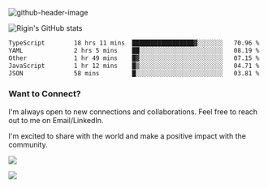 
![github-header-image](https://github.com/riginoommen/riginoommen/assets/3840244/889cae65-df55-4cda-86cc-bf21bf1f2e96)

![Rigin's GitHub stats](https://github-readme-stats.vercel.app/api?username=riginoommen\&show_icons=true\&show=reviews,discussions_started,discussions_answered,prs_merged,prs_merged_percentage)


<!--START_SECTION:waka-->

```txt
TypeScript        18 hrs 11 mins  █████████████████▓░░░░░░░   70.96 %
YAML              2 hrs 5 mins    ██░░░░░░░░░░░░░░░░░░░░░░░   08.19 %
Other             1 hr 49 mins    █▓░░░░░░░░░░░░░░░░░░░░░░░   07.15 %
JavaScript        1 hr 12 mins    █▒░░░░░░░░░░░░░░░░░░░░░░░   04.71 %
JSON              58 mins         █░░░░░░░░░░░░░░░░░░░░░░░░   03.81 %
```

<!--END_SECTION:waka-->

### Want to Connect?

I'm always open to new connections and collaborations. Feel free to reach out to me on Email/LinkedIn.

I'm excited to share with the world and make a positive impact with the community.

![](https://komarev.com/ghpvc/?username=riginoommen)

![](https://hit.yhype.me/github/profile?user_id=3840244)

